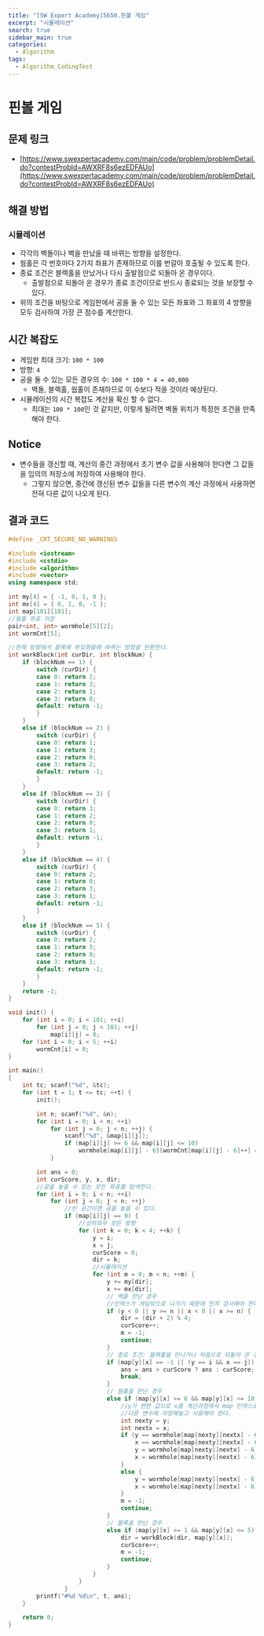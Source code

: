 ```yaml
---
title: "[SW Expert Academy]5650.핀볼 게임"
excerpt: "시뮬레이션"
search: true
sidebar_main: true
categories:
  - Algorithm
tags:
  - Algorithm_CodingTest
---
```


# 핀볼 게임

## 문제 링크
- [https://www.swexpertacademy.com/main/code/problem/problemDetail.do?contestProbId=AWXRF8s6ezEDFAUo](https://www.swexpertacademy.com/main/code/problem/problemDetail.do?contestProbId=AWXRF8s6ezEDFAUo)

## 해결 방법
### 시뮬레이션
- 각각의 벽돌이나 벽을 만났을 때 바뀌는 방향을 설정한다.
- 웜홀은 각 번호마다 2가지 좌표가 존재하므로 이를 번갈아 호출될 수 있도록 한다.
- 종료 조건은 블랙홀을 만났거나 다시 출발점으로 되돌아 온 경우이다.
  - 출발점으로 되돌아 온 경우가 종료 조건이므로 반드시 종료되는 것을 보장할 수 있다.
- 위의 조건을 바탕으로 게임판에서 공을 둘 수 있는 모든 좌표와 그 좌표의 4 방향을 모두 검사하여 가장 큰 점수를 계산한다.

## 시간 복잡도
- 게임판 최대 크기: ```100 * 100```
- 방향: ```4```
- 공을 둘 수 있는 모든 경우의 수: ```100 * 100 * 4 = 40,000```
  - 벽돌, 블랙홀, 웜홀이 존재하므로 이 수보다 적을 것이라 예상된다.
- 시뮬레이션의 시간 복잡도 계산을 확신 할 수 없다.
  - 최대는 ```100 * 100```인 것 같지만, 이렇게 될려면 벽돌 위치가 특정한 조건을 만족해야 한다.

## Notice
- 변수들을 갱신할 때, 계산의 중간 과정에서 초기 변수 값을 사용해야 한다면 그 값들을 임의의 저장소에 저장하여 사용해야 한다.
  - 그렇지 않으면, 중간에 갱신된 변수 값들을 다른 변수의 계산 과정에서 사용하면 전혀 다른 값이 나오게 된다.

## 결과 코드

```cpp
#define _CRT_SECURE_NO_WARNINGS

#include <iostream>
#include <cstdio>
#include <algorithm>
#include <vector>
using namespace std;

int my[4] = { -1, 0, 1, 0 };
int mx[4] = { 0, 1, 0, -1 };
int map[101][101];
//웜홀 좌표 저장
pair<int, int> wormhole[5][2];
int wormCnt[5];

//현재 방향에서 블록에 부딫혔을때 바뀌는 방향을 반환한다.
int workBlock(int curDir, int blockNum) {
	if (blockNum == 1) {
		switch (curDir) {
		case 0: return 2;
		case 1: return 3;
		case 2: return 1;
		case 3: return 0;
		default: return -1;
		}
	}
	else if (blockNum == 2) {
		switch (curDir) {
		case 0: return 1;
		case 1: return 3;
		case 2: return 0;
		case 3: return 2;
		default: return -1;
		}
	}
	else if (blockNum == 3) {
		switch (curDir) {
		case 0: return 3;
		case 1: return 2;
		case 2: return 0;
		case 3: return 1;
		default: return -1;
		}
	}
	else if (blockNum == 4) {
		switch (curDir) {
		case 0: return 2;
		case 1: return 0;
		case 2: return 3;
		case 3: return 1;
		default: return -1;
		}
	}
	else if (blockNum == 5) {
		switch (curDir) {
		case 0: return 2;
		case 1: return 3;
		case 2: return 0;
		case 3: return 1;
		default: return -1;
		}
	}
	return -1;
}

void init() {
	for (int i = 0; i < 101; ++i)
		for (int j = 0; j < 101; ++j)
			map[i][j] = 0;
	for (int i = 0; i < 5; ++i)
		wormCnt[i] = 0;
}

int main()
{
	int tc; scanf("%d", &tc);
	for (int t = 1; t <= tc; ++t) {
		init();

		int n; scanf("%d", &n);
		for (int i = 0; i < n; ++i)
			for (int j = 0; j < n; ++j) {
				scanf("%d", &map[i][j]);
				if (map[i][j] >= 6 && map[i][j] <= 10)
					wormhole[map[i][j] - 6][wormCnt[map[i][j] - 6]++] = make_pair(i, j);
			}

		int ans = 0;
		int curScore, y, x, dir;
		//공을 놓을 수 있는 모든 좌표를 탐색한다.
		for (int i = 0; i < n; ++i)
			for (int j = 0; j < n; ++j)
				//빈 공간이면 공을 놓을 수 있다.
				if (map[i][j] == 0) {
					//상하좌우 모든 방향
					for (int k = 0; k < 4; ++k) {
						y = i;
						x = j;
						curScore = 0;
						dir = k;
						//시뮬레이션
						for (int m = 0; m < n; ++m) {
							y += my[dir];
							x += mx[dir];
							// 벽을 만난 경우
							//인덱스가 게임밖으로 나가기 때문에 먼저 검사해야 한다.
							if (y < 0 || y >= n || x < 0 || x >= n) {
								dir = (dir + 2) % 4;
								curScore++;
								m = -1;
								continue;
							}
							// 종료 조건: 블랙홀을 만나거나 처음으로 되돌아 온 경우
							if (map[y][x] == -1 || (y == i && x == j)) {
								ans = ans > curScore ? ans : curScore;
								break;
							}
							// 웜홀을 만난 경우
							else if (map[y][x] >= 6 && map[y][x] <= 10) {
								//y가 변한 값으로 x를 계산과정에서 map 인덱스로 사용하므로
								//다른 변수에 저장해놓고 사용해야 한다.
								int nexty = y;
								int nextx = x;
								if (y == wormhole[map[nexty][nextx] - 6][0].first &&
									x == wormhole[map[nexty][nextx] - 6][0].second) {
									y = wormhole[map[nexty][nextx] - 6][1].first;
									x = wormhole[map[nexty][nextx] - 6][1].second;
								}
								else {
									y = wormhole[map[nexty][nextx] - 6][0].first;
									x = wormhole[map[nexty][nextx] - 6][0].second;
								}
								m = -1;
								continue;
							}
							// 블록을 만난 경우
							else if (map[y][x] >= 1 && map[y][x] <= 5) {
								dir = workBlock(dir, map[y][x]);
								curScore++;
								m = -1;
								continue;
							}
						}
					}
				}
		printf("#%d %d\n", t, ans);
	}

	return 0;
}
```
